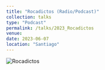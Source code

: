 ```yaml
---
title: "Rocadictos (Radio/Podcast)"
collection: talks
type: "Podcast"
permalink: /talks/2023_Rocadictos
venue: 
date: 2023-06-07
location: "Santiago"
---
```


![Rocadictos](/images/Rocadictos.jpg=250x250)

